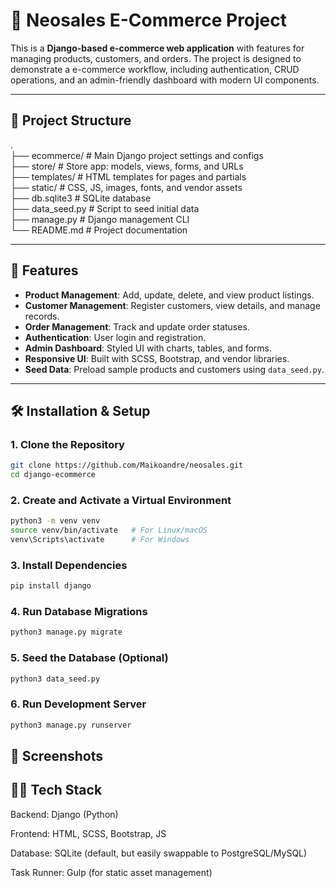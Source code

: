 # 🛒 Neosales E-Commerce Project

This is a **Django-based e-commerce web application** with features for managing products, customers, and orders. The project is designed to demonstrate a e-commerce workflow, including authentication, CRUD operations, and an admin-friendly dashboard with modern UI components.

---

## 📂 Project Structure

.<br>
├── ecommerce/ # Main Django project settings and configs <br>
├── store/ # Store app: models, views, forms, and URLs<br>
├── templates/ # HTML templates for pages and partials<br>
├── static/ # CSS, JS, images, fonts, and vendor assets<br>
├── db.sqlite3 # SQLite database<br>
├── data_seed.py # Script to seed initial data<br>
├── manage.py # Django management CLI<br>
└── README.md # Project documentation<br>



---

## 🚀 Features

- **Product Management**: Add, update, delete, and view product listings.  
- **Customer Management**: Register customers, view details, and manage records.  
- **Order Management**: Track and update order statuses.  
- **Authentication**: User login and registration. 
- **Admin Dashboard**: Styled UI with charts, tables, and forms.  
- **Responsive UI**: Built with SCSS, Bootstrap, and vendor libraries.  
- **Seed Data**: Preload sample products and customers using `data_seed.py`.  

---

## 🛠️ Installation & Setup

### 1. Clone the Repository
```bash
git clone https://github.com/Maikoandre/neosales.git
cd django-ecommerce
```

### 2. Create and Activate a Virtual Environment
```bash
python3 -m venv venv
source venv/bin/activate   # For Linux/macOS
venv\Scripts\activate      # For Windows
```

### 3. Install Dependencies
```bash
pip install django
```

### 4. Run Database Migrations
```bash
python3 manage.py migrate
```
### 5. Seed the Database (Optional)
```bash
python3 data_seed.py
```

### 6. Run Development Server
```bash
python3 manage.py runserver
```
## 📸 Screenshots



## 🧑‍💻 Tech Stack

Backend: Django (Python)

Frontend: HTML, SCSS, Bootstrap, JS

Database: SQLite (default, but easily swappable to PostgreSQL/MySQL)

Task Runner: Gulp (for static asset management)

